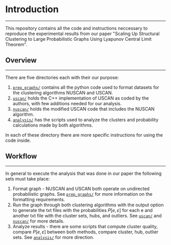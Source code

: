 # Introduction
--------------------

This repository contains all the code and instructions neccessary to reproduce the experimental results from our paper "Scaling Up Structural Clustering to Large Probabilistic Graphs Using Lyapunov Central Limit Theorem".


## Overview
------------

There are five directories each with their our purpose:

1. [`prep_graphs/`](https://github.com/JoetheManHowie/NUSCAN/tree/main/prep_graph) contains all the python code used to format datasets for the clustering algorithms NUSCAN and USCAN.
3. [`uscan/`](https://github.com/JoetheManHowie/NUSCAN/tree/main/uscan) holds the C++ implementation of USCAN as coded by the authors, with few additions needed for our analysis.
4. [`nuscan/`](https://github.com/JoetheManHowie/NUSCAN/tree/main/nuscan) holds the modified USCAN code that includes the NUSCAN algorithm.
5. [`analysis/`](https://github.com/JoetheManHowie/NUSCAN/tree/main/analysis) has the scripts used to analyze the clusters and probability calculations made by both algorithms.

In each of these directory there are more specific instructions for using the code inside.


## Workflow
--------------

In general to execute the analysis that was done in our paper the following sets must take place:

1. Format graph - NUSCAN and USCAN both operate on undirected probabilistic graphs. See [`prep_graphs/`](https://github.com/JoetheManHowie/NUSCAN/tree/main/prep_graph) for more information on the formatting requirements.
2. Run the graph through both clustering algorithms with the output option to generate the txt files with the probabilities $P[e, \varepsilon]$ for each e and another txt file with the cluster sets, hubs, and outliers. See [`uscan/`](https://github.com/JoetheManHowie/NUSCAN/tree/main/uscan) and [`nuscan/`](https://github.com/JoetheManHowie/NUSCAN/tree/main/nuscan) for more details.
3. Analyze results - there are some scripts that compute cluster quality, compare $P[e, \varepsilon]$ between both methods, compare cluster, hub, outlier sets. See [`analysis/`](https://github.com/JoetheManHowie/NUSCAN/tree/main/analysis) for more direction.



